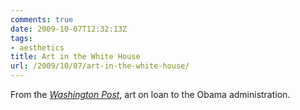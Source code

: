 ```yaml
---
comments: true
date: 2009-10-07T12:32:13Z
tags:
- aesthetics
title: Art in the White House
url: /2009/10/07/art-in-the-white-house/
---
```


From the [*Washington Post*](http://www.washingtonpost.com/wp-dyn/content/article/2009/10/06/AR2009100601824.html?wpisrc=newsletter), art on loan to the Obama administration.
